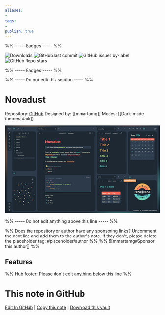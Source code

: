```yaml
---
aliases:
- 
tags: 
- 
publish: true
---
```


%% ----- Badges ----- %%

![Downloads](https://img.shields.io/badge/downloads-6042-573E7A?style=for-the-badge&logo=)
![GitHub last commit](https://img.shields.io/github/last-commit/mmartamg/novadust-obsidian?color=573E7A&label=last%20update&logo=github&style=for-the-badge)
![GitHub issues by-label](https://img.shields.io/github/issues/mmartamg/novadust-obsidian/help%20wanted?color=573E7A&logo=github&style=for-the-badge) 
![GitHub Repo stars](https://img.shields.io/github/stars/mmartamg/novadust-obsidian?color=573E7A&logo=github&style=for-the-badge)

%% ----- Badges ----- %%

%% ----- Do not edit this section ----- %%

# Novadust

Repository: [GitHub](https://github.com/mmartamg/novadust-obsidian)
Designed by: [[mmartamg]]
Modes: [[Dark-mode themes|dark]]



![screenshot](https://github.com/mmartamg/novadust-obsidian/raw/HEAD/novadust-img.png)

%% ----- Do not edit anything above this line ----- %% 

%% Does the repository or author have any sponsoring links? Uncomment the next line and add them to the author's note. If they don't, please delete the placeholder tag: #placeholder/author %%
%% ![[mmartamg#Sponsor this author]] %%


## Features



%% Hub footer: Please don't edit anything below this line %%

# This note in GitHub

<span class="git-footer">[Edit In GitHub](https://github.dev/obsidian-community/obsidian-hub/blob/main/02%20-%20Community%20Expansions/02.05%20All%20Community%20Expansions/Themes/Novadust.md "git-hub-edit-note") | [Copy this note](https://raw.githubusercontent.com/obsidian-community/obsidian-hub/main/02%20-%20Community%20Expansions/02.05%20All%20Community%20Expansions/Themes/Novadust.md "git-hub-copy-note") | [Download this vault](https://github.com/obsidian-community/obsidian-hub/archive/refs/heads/main.zip "git-hub-download-vault") </span>
